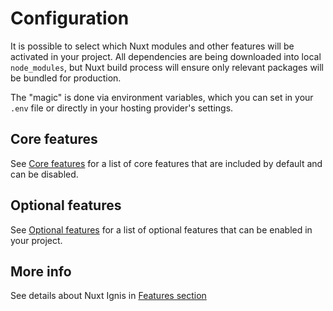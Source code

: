 # Configuration
It is possible to select which Nuxt modules and other features will be activated in your project. All dependencies are being downloaded into local `node_modules`, but Nuxt build process will ensure only relevant packages will be bundled for production.

The "magic" is done via environment variables, which you can set in your `.env` file or directly in your hosting provider's settings.

## Core features
See [Core features](/2-2-core-features) for a list of core features that are included by default and can be disabled.

## Optional features
See [Optional features](/2-3-optional-features) for a list of optional features that can be enabled in your project.

## More info
See details about Nuxt Ignis in [Features section](/3-1-features)
